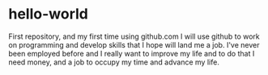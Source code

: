 # hello-world
First repository, and my first time using github.com
I will use github to work on programming and develop skills that I hope will land me a job. I've never been employed before and I really want to improve my life and to do that I need money, and a job to occupy my time and advance my life.
